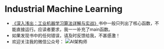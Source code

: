 # Industrial Machine Learning
- [《深入浅出：工业机器学习算法详解与实战》](https://item.jd.com/12801902.html)书中一般只列出了核心函数，不能直接运行。应读者要求，我一一补充了main函数。
- 如果发现书中的任何错误，请及时反馈给我，不甚感激！
- 欢迎关注我的微信公众号： ![AI架构师](https://img2020.cnblogs.com/blog/103496/202108/103496-20210807223615851-236950886.jpg "AI架构师")
